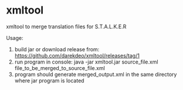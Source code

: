 # xmltool
xmltool to merge translation files for S.T.A.L.K.E.R

Usage:
1. build jar or download release from: https://github.com/darekdeo/xmltool/releases/tag/1
2. run program in console: java -jar xmltool.jar source_file.xml file_to_be_merged_to_source_file.xml
3. program should generate merged_output.xml in the same directory where jar program is located
